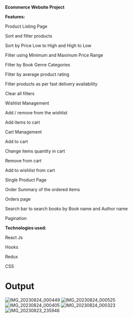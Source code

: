 <strong>Ecommerce Website Project</strong>

<strong>Features:</strong>

Product Listing Page

Sort and filter products

Sort by Price Low to High and High to Low

Filter using Minimum and Maximum Price Range

Filter by Book Genre Categories

Filter by average product rating

Filter products as per fast delivery availability

Clear all filters

Wishlist Management

Add / remove from the wishlist

Add items to cart

Cart Management

Add to cart

Change items quantity in cart

Remove from cart

Add to wishlist from cart

Single Product Page

Order Summary of the ordered items

Orders page

Search bar to search books by Book name and Author name

Pagination

<strong>Technologies used:</strong>

React Js

Hooks

Redux 

CSS

# Output

![IMG_20230824_000449](https://github.com/Maclynmac/demo1/assets/118000127/c0f13878-71c0-47f6-b94f-d99e4f6e992f)
![IMG_20230824_000525](https://github.com/Maclynmac/demo1/assets/118000127/dc4e0d30-eb50-4a76-9fbb-662bfdbd3022)
![IMG_20230824_000405](https://github.com/Maclynmac/demo1/assets/118000127/f3d569f6-d5ea-4804-ac7d-478e45d6bc2d)
![IMG_20230824_000323](https://github.com/Maclynmac/demo1/assets/118000127/540476b3-ad7b-4fac-b726-74df9caebfd3)
![IMG_20230823_235946](https://github.com/Maclynmac/demo1/assets/118000127/406e9106-825d-46a5-a5c7-1ebdf3931a19)
